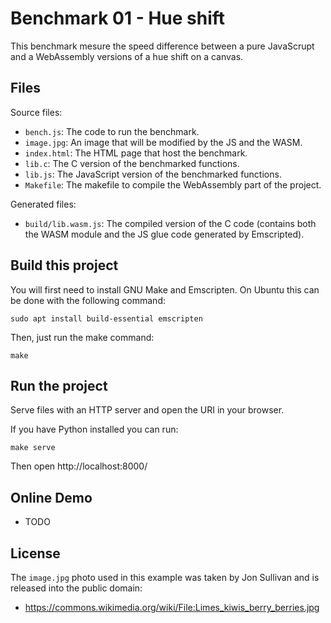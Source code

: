 # Benchmark 01 - Hue shift

This benchmark mesure the speed difference between a pure JavaScrupt and a WebAssembly versions of a hue shift on a canvas.


## Files

Source files:

* `bench.js`: The code to run the benchmark.
* `image.jpg`: An image that will be modified by the JS and the WASM.
* `index.html`: The HTML page that host the benchmark.
* `lib.c`: The C version of the benchmarked functions.
* `lib.js`: The JavaScript version of the benchmarked functions.
* `Makefile`: The makefile to compile the WebAssembly part of the project.

Generated files:

* `build/lib.wasm.js`: The compiled version of the C code (contains both the WASM module and the JS glue code generated by Emscripted).


## Build this project

You will first need to install GNU Make and Emscripten. On Ubuntu this can be done with the following command:

    sudo apt install build-essential emscripten

Then, just run the make command:

    make


## Run the project

Serve files with an HTTP server and open the URI in your browser.

If you have Python installed you can run:

    make serve

Then open http://localhost:8000/


## Online Demo

* TODO


## License

The `image.jpg` photo used in this example was taken by Jon Sullivan and is released into the public domain:

* https://commons.wikimedia.org/wiki/File:Limes_kiwis_berry_berries.jpg
